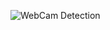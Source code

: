 ![WebCam Detection](https://user-images.githubusercontent.com/107938584/192588366-274e610a-6d27-43a6-90c5-bc5dab298fa3.jpg)

